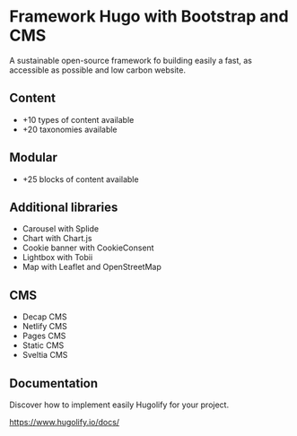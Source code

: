 # Framework Hugo with Bootstrap and CMS
A sustainable open-source framework fo building easily a fast, as accessible as possible and low carbon website.

## Content
- +10 types of content available
- +20 taxonomies available

## Modular
- +25 blocks of content available

## Additional libraries
- Carousel with Splide
- Chart with Chart.js
- Cookie banner with CookieConsent
- Lightbox with Tobii
- Map with Leaflet and OpenStreetMap

## CMS
- Decap CMS
- Netlify CMS
- Pages CMS
- Static CMS
- Sveltia CMS

## Documentation

Discover how to implement easily Hugolify for your project.

https://www.hugolify.io/docs/
